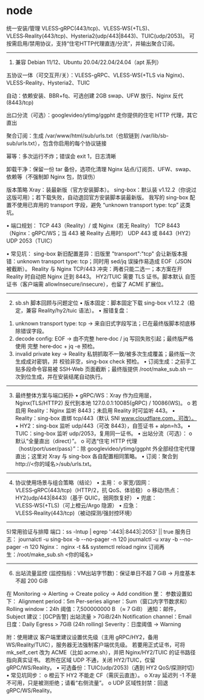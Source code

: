 # node
统一安装/管理 VLESS‑gRPC(443/tcp)、VLESS‑WS(+TLS)、VLESS‑Reality(443/tcp)、Hysteria2(udp/443|8443)、TUIC(udp/2053)。
可按需启用/禁用协议，支持“住宅HTTP代理直连/分流”，并输出聚合订阅。
________________________________________
1) 兼容 Debian 11/12、Ubuntu 20.04/22.04/24.04（apt 系列）

五协议一体（可交互开/关）：VLESS-gRPC、VLESS-WS(+TLS via Nginx)、VLESS-Reality、Hysteria2、TUIC

自动：依赖安装、BBR+fq、可选创建 2GB swap、UFW 放行、Nginx 反代(8443/tcp)

出⼝分流（可选）：googlevideo/ytimg/ggpht 走你提供的住宅 HTTP 代理，其它直出

聚合订阅：生成 /var/www/html/sub/urls.txt（也软链到 /var/lib/sb-sub/urls.txt），包含你启用的每个协议链接

幂等：多次运行不炸；错误会 exit 1，日志清晰

卸载干净：保留一份 tar 备份，选项化清理 Nginx 站点/订阅页、UFW、swap、依赖等（不强制卸 Nginx 包，防误伤）

版本策略
Xray：装最新版（官方安装脚本）。
sing-box：默认装 v1.12.2（你说过这版可用）；若下载失败，自动退回官方安装脚本装最新版。
我写的 sing-box 配置不使用已弃用的 transport 字段，避免 “unknown transport type: tcp” 这类坑。

•	端口规划：
TCP 443（Reality）/ 或 Nginx（若无 Reality）
TCP 8443（Nginx：gRPC/WS；当 443 被 Reality 占用时）
UDP 443 或 8443（HY2）
UDP 2053（TUIC）

•	常见坑：
sing-box 新旧配置差异：旧版里 "transport":"tcp" 会让新版本报错：unknown transport type: tcp；同时用 sed/jq 误操作易造成 EOF（JSON 被截断）。
Reality 与 Nginx TCP/443 冲突：两者只能二选一；本方案在开 Reality 时自动把 Nginx 迁到 8443。
HY2/TUIC 需要 TLS 证书。脚本默认 自签证书（客户端需 allowInsecure/insecure），也留了 ACME 扩展位。
________________________________________
2) sb.sh 脚本回顾与问题定位
•	版本固定：脚本固定下载 sing-box v1.12.2（稳定，兼容 Reality/hy2/tuic 语法）。
•	报错复盘：
1.	unknown transport type: tcp → 来自旧式字段写法；已在最终版脚本彻底移除错误字段。
2.	decode config: EOF → 由不完整 here‑doc / jq 写回失败引起；最终版严格使用 完整 here‑doc + jq -e 预检。
3.	invalid private key → Reality 私钥抓取不一致/被多次生成覆盖；最终版一次生成成对密钥，并 校验非空，sing-box check 预检。
•	订阅生成：之前手工贴多段命令容易被 SSH‑Web 页面截断；最终版提供 /root/make_sub.sh 一次到位生成，并在安装结尾自动执行。
________________________________________
3) 最终整体方案与端口拓扑
•	gRPC/WS：Xray 作为应用层，Nginx(TLS/HTTP2) 反代到本地 127.0.0.1:10085(gRPC) / 10086(WS)。
o	若启用 Reality：Nginx 监听 8443；未启用 Reality 时可监听 443。
•	Reality：sing-box 直绑 tcp/443（默认 SNI www.cloudflare.com，可改）。
•	HY2：sing-box 监听 udp/443（可改 8443），自签证书 + alpn=h3。
•	TUIC：sing-box 监听 udp/2053，复用同一证书。
•	出站分流（可选）：
o	默认“全量直出（direct）”。
o	可选“住宅 HTTP 代理（host/port/user/pass）”：除 googlevideo/ytimg/ggpht 外全部经住宅代理直出；这里对 Xray 与 sing-box 各自配置相同策略。
•	订阅：聚合到 http://<你的域名>/sub/urls.txt。
________________________________________

4) 协议使用场景与组合策略（结论）
•	主用：
o	家宽/固网：VLESS‑gRPC(443/tcp)（HTTP/2，抗 QoS、体验稳）
o	移动/热点：HY2(udp/443|8443)（基于 QUIC，弱网恢复好）
•	兜底：VLESS‑WS(+TLS)（可上橙云/Argo 隐源）
•	应急：VLESS‑Reality(443/tcp)（被动探测/强封控环境）
________________________________________

5)常用验证与排障
端口：ss -lntup | egrep ':443|:8443|:2053' || true
服务日志：
journalctl -u sing-box -b --no-pager -n 120
journalctl -u xray     -b --no-pager -n 120
Nginx：
nginx -t && systemctl reload nginx
订阅再生：/root/make_sub.sh <你的域名>
________________________________________

6) 出站流量监控 (监控指标：VM出站字节数)：保证单日不超 7 GiB → 月度基本不超 200 GiB

在 Monitoring → Alerting → Create policy → Add condition 里：
参数设置如下：
Alignment period：5m
Per-series aligner：Sum（窗口内字节数求和）
Rolling window：24h
阈值：7,500000000 B （≈ 7 GiB）
通知：邮件，Subject 建议：[GCP告警] 出站流量 > 7GiB/24h
Notification channel：Email
日度：Daily Egress > 7GiB (24h rolling)
Severity：日度阈值 → Warning


附：使用建议
客户端里建议设置优先级（主用 gRPC/HY2，备用 WS/Reality/TUIC），服务器无法强制客户端优先级。
若要用正式证书，可将 mk_self_cert 改为 ACME（比如 acme.sh），并把 Nginx/HY2/TUIC 的证书路径指向真实证书。
若所在区域 UDP 不通，关闭 HY2/TUIC，仅留 gRPC/WS/Reality。
•	可选备份：TUIC(udp/2053)（遇到 HY2 QoS/探测时切）
•	常见坑同步：
o	橙云下 HY2 不能走 CF（需灰云直连）。
o	Xray 延迟列 -1 不是不可用，只是被测拒绝；请看“右侧流量”。
o	UDP 区域性封禁：回退 gRPC/WS/Reality。

